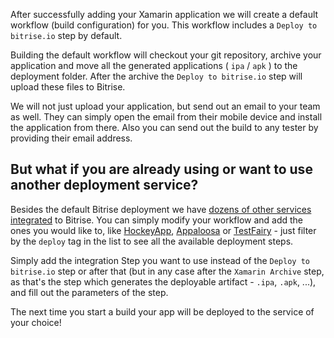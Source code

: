 After successfully adding your Xamarin application we will create a default workflow (build configuration) for you.
This workflow includes a `Deploy to bitrise.io` step by default.

Building the default workflow will checkout your git repository,
archive your application and move all the generated applications ( `ipa` / `apk` ) to the deployment folder.
After the archive the `Deploy to bitrise.io` step will upload these files to Bitrise.

We will not just upload your application,
but send out an email to your team as well.
They can simply open the email from their mobile device and install the application from there.
Also you can send out the build to any tester by providing their email address.

## But what if you are already using or want to use another deployment service?

Besides the default Bitrise deployment we have [dozens of other services integrated](http://www.bitrise.io/integrations#?filter=deploy) to Bitrise.
You can simply modify your workflow and add the ones you would like to,
like [HockeyApp](http://hockeyapp.net/), [Appaloosa](/tutorials/deploy/publish-your-app-to-appaloosa/)
or [TestFairy](/tutorials/deploy/deploy-to-testfairy-with-bitrise/) -
just filter by the `deploy` tag in the list to see all the available deployment steps.

Simply add the integration Step you want to use instead of the `Deploy to bitrise.io` step or after that
(but in any case after the `Xamarin Archive` step, as that's the step which generates the
deployable artifact - `.ipa`, `.apk`, ...), and fill out the parameters of the step.

The next time you start a build your app will be deployed to the service of your choice!
